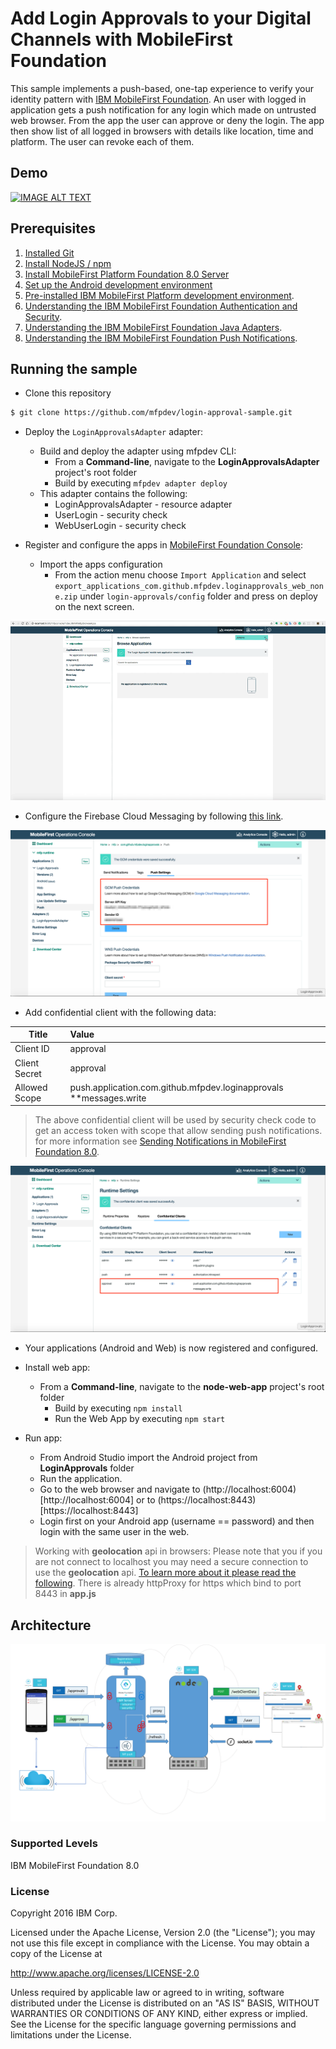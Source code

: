 # Add Login Approvals to your Digital Channels with MobileFirst Foundation

This sample implements a push-based, one-tap experience to verify your identity pattern with [IBM MobileFirst Foundation](https://mobilefirstplatform.ibmcloud.com). An user with logged in application gets a push notification for any login which made on untrusted web browser. From the app the user can approve or deny the login.  The app then show list of all logged in browsers with details like location, time and platform.  The user can revoke each of them.

## Demo
[![IMAGE ALT TEXT](http://img.youtube.com/vi/ajumb5iOblE/0.jpg)](http://www.youtube.com/watch?v=ajumb5iOblE "Login Approvals with IBM MobileFirst Foundation")

## Prerequisites

1. [Installed Git](https://git-scm.com/book/en/v2/Getting-Started-Installing-Git)
2. [Install NodeJS / npm](https://docs.npmjs.com/getting-started/installing-node)
3. [Install MobileFirst Platform Foundation 8.0 Server](https://mobilefirstplatform.ibmcloud.com/tutorials/en/foundation/8.0/installation-configuration/development/mobilefirst/)
4. [Set up the Android development environment](https://mobilefirstplatform.ibmcloud.com/tutorials/en/foundation/8.0/installation-configuration/development/android/)
5. [Pre-installed IBM MobileFirst Platform development environment](https://mobilefirstplatform.ibmcloud.com/tutorials/en/foundation/8.0/setting-up-your-development-environment/).
6. [Understanding the IBM MobileFirst Foundation Authentication and Security](https://mobilefirstplatform.ibmcloud.com/tutorials/en/foundation/8.0/authentication-and-security/).
7. [Understanding the IBM MobileFirst Foundation Java Adapters](https://mobilefirstplatform.ibmcloud.com/tutorials/en/foundation/8.0/adapters/java-adapters/).
8. [Understanding the IBM MobileFirst Foundation Push Notifications](https://mobilefirstplatform.ibmcloud.com/tutorials/en/foundation/8.0/notifications/).

## Running the sample

- Clone this repository   

 ```bash
 $ git clone https://github.com/mfpdev/login-approval-sample.git
 ```


* Deploy the `LoginApprovalsAdapter` adapter:
   * Build and deploy the adapter using mfpdev CLI:
     * From a **Command-line**, navigate to the **LoginApprovalsAdapter** project's root folder
     * Build by executing `mfpdev adapter deploy`
   * This adapter contains the following:
     * LoginApprovalsAdapter - resource adapter
     * UserLogin - security check
     * WebUserLogin - security check   


* Register and configure the apps in [MobileFirst Foundation Console](http://localhost:9080/mfpconsole/):

  * Import the apps configuration
    * From the action menu choose `Import Application` and select `export_applications_com.github.mfpdev.loginapprovals_web_none.zip` under `login-approvals/config` folder and press on deploy on the next screen.

![Import Application](images/ImportApplication.gif)


  * Configure the Firebase Cloud Messaging by following [this link](https://mobilefirstplatform.ibmcloud.com/tutorials/en/foundation/8.0/notifications/sending-notifications/#google-cloud-messaging--firebase-cloud-messaging).


  ![Push Configuration](images/configurePush.png)

  * Add confidential client with the following data:

| Title   |      Value      |
|----------|:-------------|
| Client ID |  approval|
| Client Secret |    approval   |
| Allowed Scope |push.application.com.github.mfpdev.loginapprovals **messages.write |   


  > The above confidential client will be used by security check code to get an access token with scope that allow sending push notifications. for more information see [Sending Notifications in MobileFirst Foundation 8.0](https://mobilefirstplatform.ibmcloud.com/tutorials/en/foundation/8.0/notifications/sending-notifications/#sending-the-notification).

![Confidential Client](images/confidential.png)


* Your applications (Android and Web) is now registered and configured.

* Install web app:
  * From a **Command-line**, navigate to the **node-web-app** project's root folder
     * Build by executing `npm install`
     * Run the Web App by executing `npm start`

* Run app:
  * From Android Studio import the Android project from **LoginApprovals** folder
  * Run the application.
  * Go to the web browser and navigate to (http://localhost:6004)[http://localhost:6004] or to (https://localhost:8443)[https://localhost:8443]
  * Login first on your Android app (username == password) and then login with the same user in the web.


> Working with **geolocation** api in browsers:
Please note that you if you are not connect to localhost you may need a secure connection to use the **geolocation** api.
[To learn more about it please read the following](https://developers.google.com/web/updates/2016/04/geolocation-on-secure-contexts-only). There is already httpProxy for https which bind to port 8443 in **app.js**

## Architecture
![Architecture](images/LoginApprovals.png)

### Supported Levels
IBM MobileFirst Foundation 8.0

### License
Copyright 2016 IBM Corp.

Licensed under the Apache License, Version 2.0 (the "License");
you may not use this file except in compliance with the License.
You may obtain a copy of the License at

http://www.apache.org/licenses/LICENSE-2.0

Unless required by applicable law or agreed to in writing, software
distributed under the License is distributed on an "AS IS" BASIS,
WITHOUT WARRANTIES OR CONDITIONS OF ANY KIND, either express or implied.
See the License for the specific language governing permissions and
limitations under the License.
